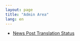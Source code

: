 ```yaml
---
layout: page
title: "Admin Area"
lang: en
---
```


- [News Post Translation Status](translation-status)

